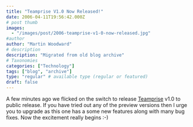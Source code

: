 ```yaml
---
title: "Teamprise V1.0 Now Released!"
date: 2006-04-11T19:56:42.000Z
# post thumb
images:
  - "/images/post/2006-teamprise-v1-0-now-released.jpg"
#author
author: "Martin Woodward"
# description
description: "Migrated from old blog archive"
# Taxonomies
categories: ["Technology"]
tags: ["blog", "archive"]
type: "regular" # available type (regular or featured)
draft: false
---
```


A few minutes ago we flicked on the switch to release [Teamprise](http://www.teamprise.com/) v1.0 to public release.  If you have tried out any of the preview versions then I urge you to upgrade as this one has a some new features along with many bug fixes.  Now the excitement really begins :-)